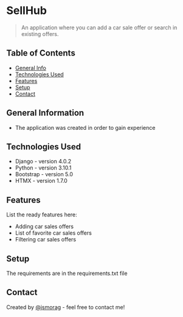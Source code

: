 # SellHub
> An application where you can add a car sale offer or search in existing offers. 
<!-- > Live demo [_here_](https://www.example.com).  -->

## Table of Contents
* [General Info](#general-information)
* [Technologies Used](#technologies-used)
* [Features](#features)
* [Setup](#setup)
* [Contact](#contact)
<!-- * [License](#license) -->


## General Information
- The application was created in order to gain experience 




## Technologies Used
- Django - version 4.0.2
- Python - version 3.10.1
- Bootstrap - version 5.0
- HTMX - version 1.7.0


## Features
List the ready features here:
- Adding car sales offers 
- List of favorite car sales offers 
- Filtering car sales offers 



## Setup
The requirements are in the requirements.txt file 



## Contact
Created by [@jsmorag](https://kubalonek.usermd.net/) - feel free to contact me!


